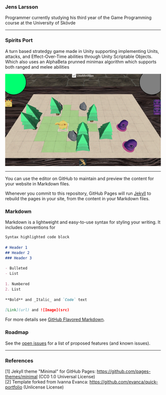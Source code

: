 ### Jens Larsson
Programmer currently studying his third year of the Game Programming course at the University of Skövde
___

### Spirits Port 
A turn based stratedgy game made in Unity supporting implementing Units, attacks, and Effect-Over-Time abilities through Unity Scriptable Objects. Which also uses an AlphaBeta prunned minimax algorithm which supports both ranged and melee abilities


<img src="images/SpiritsPort.png?raw=true"/>

___

You can use the editor on GitHub to maintain and preview the content for your website in Markdown files.

Whenever you commit to this repository, GitHub Pages will run [Jekyll](https://jekyllrb.com/) to rebuild the pages in your site, from the content in your Markdown files.

### Markdown

Markdown is a lightweight and easy-to-use syntax for styling your writing. It includes conventions for

```markdown
Syntax highlighted code block

# Header 1
## Header 2
### Header 3

- Bulleted
- List

1. Numbered
2. List

**Bold** and _Italic_ and `Code` text

[Link](url) and ![Image](src)
```

For more details see [GitHub Flavored Markdown](https://guides.github.com/features/mastering-markdown/).

### Roadmap

See the [open issues](https://github.com/evanca/machine-learning_optimizing-app-offers-with-starbucks/issues) for a list of proposed features (and known issues).
___

### References

[1] Jekyll theme "Minimal" for GitHub Pages: https://github.com/pages-themes/minimal (CC0 1.0 Universal License)
<br>[2] Template forked from Ivanna Evanca: https://github.com/evanca/quick-portfolio (Unlicense License)




